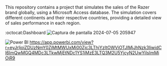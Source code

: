 This repository contains a project that simulates the sales of the Razer brand globally, using a Microsoft Access database. The simulation covers different continents and their respective countries, providing a detailed view of sales performance in each region.

:octocat:Dashboard
![Captura de pantalla 2024-07-05 205947](https://github.com/YoyLopez/Razer_Analytics_by_Continent/assets/172577623/571988c4-d0a7-4988-a237-d7d7aa9912e4)


![Power BI](https://img.shields.io/badge/-PowerBI-F7DF1E?style=flat&logo=PowerBI)
https://app.powerbi.com/view?r=eyJrIjoiZDUzNmY0ZjMtMWUxMi00Zjc3LThjYzItOWViOTJlMjJhNzk3IiwidCI6ImQwMGQ4MDc3LTkwMjEtNDc1YS1iMzE3LTQ3M2U5YjcyN2UwYiIsImMiOjR9
